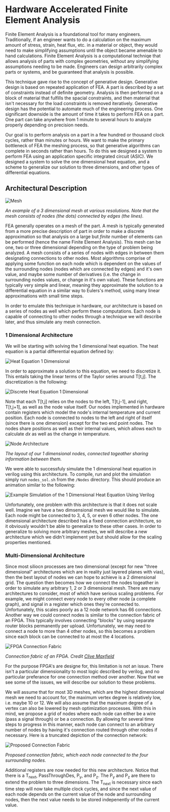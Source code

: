 # Hardware Accelerated Finite Element Analysis

Finite Element Analysis is a foundational tool for many engineers. Traditionally, if an engineer wants to do a calculation on the maximum amount of stress, strain, heat flux, etc. in a material or object, they would need to make simplifying assumptions until the object became amenable to hand calculations. Finite Element Analysis is a computational techniqe that allows analysis of parts with complex geometries, without any simplifying assumptions needing to be made. Engineers can design arbitrarily complex parts or systems, and be guaranteed that analysis is possible. 

This technique gave rise to the concept of generative design. Generative design is based on repeated application of FEA. A part is described by a set of constraints instead of definite geometry. Analysis is then performed on a block of material that fulfills the spacial constraints, and then material that isn't necessary for the load constraints is removed iteratively. Generative design has the potential to automate much of the engineering process. One significant downside is the amount of time it takes to perform FEA on a part. One part can take anywhere from 1 minute to several hours to analyze properly depending on precision needs.

Our goal is to perform analysis on a part in a few hundred or thousand clock cycles, rather than minutes or hours. We want to make the primary bottleneck of FEA the meshing process, so that generative algorithms can complete in seconds rather than hours. To do this we designed a system to perform FEA using an application specific integrated circuit (ASIC). We designed a system to solve the one dimensional heat equation, and a scheme to generalize our solution to three dimensions, and other types of differential equations. 

## Architectural Description

![Mesh](Media/meshExample.png)

*An example of a 3 dimensional mesh at various resolutions. Note that the mesh consists of nodes (the dots) connected by edges (the lines).*

FEA generally operates on a mesh of the part. A mesh is typically generated from a more precise description of part in order to make a discrete approximation so that analysis on a large but *finite* number of elements can be performed (hence the name Finite Element Analysis). This mesh can be one, two or three dimensional depending on the type of problem being analyzed. A mesh consists of a series of nodes with edges in between them designating connections to other nodes. Most algorithms comprise of applying some function on each node which is dependent on the values of the surrounding nodes (nodes which are connected by edges) and it's own value, and maybe some number of derivatives (i.e. the change in surrounding nodes values, or change in it's own value). These functions are typically very simple and linear, meaning they approximate the solution to a differential equation in a similar way to Eulers's method, using many linear approximations with small time steps.

In order to emulate this technique in hardware, our architecture is based on a series of nodes as well which perform these computations. Each node is capable of connecting to other nodes through a technique we will describe later, and thus simulate any mesh connection. 

### 1 Dimensional Architecture

We will be starting with solving the 1 dimensional heat equation. The heat equation is a partial differential equation defined by:

![Heat Equation 1 Dimensional](Media/heatEqn1D.png)

In order to approximate a solution to this equation, we need to discretize it. This entails taking the linear terms of the Taylor series around T[t,j]. The discretization is the following:

![Discrete Heat Equation 1 Dimensional](Media/discreteHeatEqn1D.png)


Note that each T[t,j] relies on the nodes to the left, T[t,j-1], and right, T[t,j+1], as well as the node value itself. Our nodes implemented in hardware contain registers which model the node's internal temperature and current position. Each node is connected to nodes to the left and right of itself (since there is one dimension) except for the two end point nodes. The nodes share positions as well as their internal values, which allows each to calculate *dx* as well as the change in temperature. 

![Node Architecture](Media/nodesLinear.png)

*The layout of our 1 dimensional nodes, connected togeather sharing information between them.*

We were able to successfuly simulate the 1 dimensional heat equation in verilog using this architecture. To compile, run and plot the simulation simply run `nodes_sol.sh` from the `/Nodes` directory. This should produce an animation similar to the following:

![Example Simulation of the 1 Dimensional Heat Equation Using Verilog](Media/exampleSim.gif)

Unfortunately, one problem with this architecture is that it does not scale well. Imagine we have a two dimsensional mesh we would like to simulate. Each node might be connected to 3, 4, 5, or even 6 other nodes. The one dimensional architecture described has a fixed connection architecture, so it obviously wouldn't be able to generalize to these other cases. In order to generalize to solving more arbitrary meshes, we will describe a new architecture which we didn't implement yet but should allow for the scaling properties mentioned. 

### Multi-Dimensional Architecture

Since most siliocn processes are two dimensional (except for new "three dimensional" architectures which are in reality just layered planes with vias), then the best layout of nodes we can hope to achieve is a 2 dimensional grid. The question then becomes how we connect the nodes togeather in order to simulate any arbitrary 1, 2 or 3 dimensional mesh. There are many architectures to consider, most of which have serious scaling problems. For example, we might connect every node to every other node (a complete graph), and signal in a register which ones they're connected to. Unfortunately, this scales poorly as a 12 node network has 66 connections. Another way we could connect nodes is similar to the connection fabric of an FPGA. This typically involves connecting "blocks" by using separate router blocks permanently per upload. Unfortunately, we may need to connect a node to more than 4 other nodes, so this becomes a problem since each block can be connected to at most the 4 locations. 

![FPGA Connection Fabric](Media/fpgaFabric.jpg)

*Connection fabric of an FPGA. Credit [Clive Maxfield](https://www.embedded.com/the-mcu-guys-introduction-to-fpgas-the-hardware/)*

For the purpose FPGA's are designe for, this limitation is not an issue. There isn't a particular dimensionality to most logic described by verilog, and no particular preferance for one connection method over another. Now that we see some of the issues, we will describe our solution to these problems. 

We will assume that for most 3D meshes, which are the highest dimensional mesh we need to account for, the maximum vertex degree is relatively  low, i.e. maybe 10 or 12. We will also assume that the maximum degree of a vertex can also be lowered by mesh optimization processes. With this in mind, we propose a grid of nodes where each node can either be a wire (pass a signal through) or be a connection. By allowing for several time steps to progress in this manner, each node can connect to an arbitrary number of nodes by having it's connection routed through other nodes if necessary. Here is a truncated depiction of the connection network:

![Proposed Connection Fabric](Media/nodeConnectionBlank.png)

*Proposed connection fabric, which each node connected to the four surrounding nodes.*

Additional registers are now needed for this new architecture. Notice that there is a T<sub>next</sub>, PassThroughDes, P<sub>y</sub>, and P<sub>z</sub>. The P<sub>y</sub> and P<sub>z</sub> are there to extend the problem to three dimensions. The T<sub>next</sub> is necessary since each time step will now take multiple clock cycles, and since the next value of each node depends on the current value of the node and surrounding nodes, then the next value needs to be stored indepenently of the current value. 

